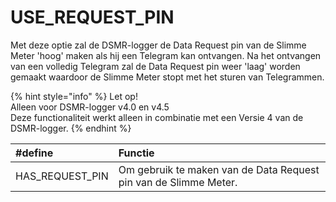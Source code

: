 # USE\_REQUEST\_PIN



Met deze optie zal de DSMR-logger de Data Request pin van de Slimme Meter 'hoog' maken als hij een Telegram kan ontvangen. Na het ontvangen van een volledig Telegram zal de Data Request pin weer 'laag' worden gemaakt waardoor de Slimme Meter stopt met het sturen van Telegrammen.

{% hint style="info" %}
Let op!  
Alleen voor DSMR-logger v4.0 en v4.5  
Deze functionaliteit werkt alleen in combinatie met een Versie 4 van de DSMR-logger. 
{% endhint %}

| \#define | Functie |
| :--- | :--- |
| HAS\_REQUEST\_PIN | Om gebruik te maken van de Data Request pin van de Slimme Meter. |

